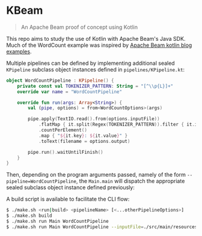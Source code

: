 # KBeam

> An Apache Beam proof of concept using Kotlin

This repo aims to study the use of Kotlin with Apache Beam's Java SDK. Much of the WordCount example was inspired by [Apache Beam kotlin blog examples](https://github.com/Dan-Dongcheol-Lee/apachebeam-kotlin-blog-examples).

Multiple pipelines can be defined by implementing additional sealed `KPipeline` subclass object instances defined in `pipelines/KPipeline.kt`:
```kotlin
object WordCountPipeline : KPipeline() {
    private const val TOKENIZER_PATTERN: String = "[^\\p{L}]+"
    override var name = "WordCountPipeline"

    override fun run(args: Array<String>) {
        val (pipe, options) = from<WordCountOptions>(args)

        pipe.apply(TextIO.read().from(options.inputFile))
            .flatMap { it.split(Regex(TOKENIZER_PATTERN)).filter { it.isNotEmpty() }.toList() }
            .countPerElement()
            .map { "${it.key}: ${it.value}" }
            .toText(filename = options.output)

        pipe.run().waitUntilFinish()
    }
}
```

Then, depending on the program arguments passed, namely of the form `--pipeline=WordCountPipeline`, the `Main.main` will dispatch the appropriate sealed subclass object instance defined previously:

A build script is available to facilitate the CLI flow:
```sh
$ ./make.sh <run|build> <pipelineName> [<...otherPipelineOptions>]
$ ./make.sh build
$ ./make.sh run Main WordCountPipeline
$ ./make.sh run Main WordCountPipeline --inputFile=./src/main/resources/input.txt --output=./output.txt
```
